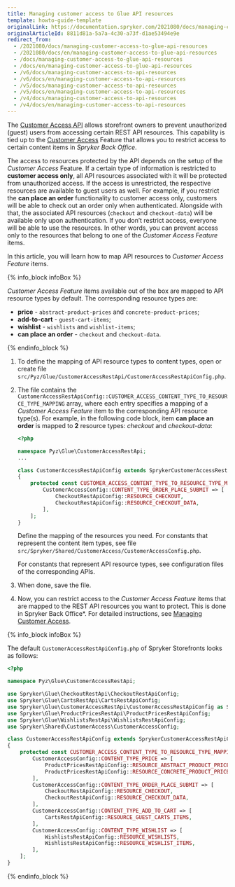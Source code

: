 ```yaml
---
title: Managing customer access to Glue API resources
template: howto-guide-template
originalLink: https://documentation.spryker.com/2021080/docs/managing-customer-access-to-glue-api-resources
originalArticleId: 8811d81a-5a7a-4c30-a73f-d1ae53494e9e
redirect_from:
  - /2021080/docs/managing-customer-access-to-glue-api-resources
  - /2021080/docs/en/managing-customer-access-to-glue-api-resources
  - /docs/managing-customer-access-to-glue-api-resources
  - /docs/en/managing-customer-access-to-glue-api-resources
  - /v6/docs/managing-customer-access-to-api-resources
  - /v6/docs/en/managing-customer-access-to-api-resources
  - /v5/docs/managing-customer-access-to-api-resources
  - /v5/docs/en/managing-customer-access-to-api-resources
  - /v4/docs/managing-customer-access-to-api-resources
  - /v4/docs/en/managing-customer-access-to-api-resources
---
```


The [Customer Access API](/docs/scos/dev/glue-api-guides/{{site.version}}/retrieving-protected-resources.html) allows storefront owners to prevent unauthorized (guest) users from accessing certain REST API resources. This capability is tied up to the [Customer Access](/docs/scos/user/back-office-user-guides/{{site.version}}/customer/customer-customer-access-customer-groups/managing-customer-access.html) Feature that allows you to restrict access to certain content items in *Spryker Back Office*.

The access to resources protected by the API depends on the setup of the *Customer Access* Feature. If a certain type of information is restricted to **customer access only**, all API resources associated with it will be protected from unauthorized access. If the access is unrestricted, the respective resources are available to guest users as well. For example, if you restrict the **can place an order** functionality to customer access only, customers will be able to check out an order only when authenticated. Alongside with that, the associated API resources (`checkout` and `checkout-data`) will be available only upon authentication. If you don’t restrict access, everyone will be able to use the resources. In other words, you can prevent access only to the resources that belong to one of the *Customer Access Feature* items.

In this article, you will learn how to map API resources to *Customer Access Feature* items.

{% info_block infoBox %}

*Customer Access Feature* items available out of the box are mapped to API resource types by default. The corresponding resource types are:
* **price** - `abstract-product-prices` and `concrete-product-prices`;
* **add-to-cart** - `guest-cart-items`;
* **wishlist** - `wishlists` and `wishlist-items`;
* **can place an order** - `checkout` and `checkout-data`.

{% endinfo_block %}

1. To define the mapping of API resource types to content types, open or create file `src/Pyz/Glue/CustomerAccessRestApi/CustomerAccessRestApiConfig.php`.

2. The file contains the `CustomerAccessRestApiConfig::CUSTOMER_ACCESS_CONTENT_TYPE_TO_RESOURCE_TYPE_MAPPING` array, where each entry specifies a mapping of a *Customer Access Feature* item to the corresponding API resource type(s).
For example, in the following code block, item **can place an order** is mapped to **2** resource types: *checkout* and *checkout-data*:

   ```php
   <?php

   namespace Pyz\Glue\CustomerAccessRestApi;
   ...

   class CustomerAccessRestApiConfig extends SprykerCustomerAccessRestApiConfig
   {
       protected const CUSTOMER_ACCESS_CONTENT_TYPE_TO_RESOURCE_TYPE_MAPPING = [
           CustomerAccessConfig::CONTENT_TYPE_ORDER_PLACE_SUBMIT => [
               CheckoutRestApiConfig::RESOURCE_CHECKOUT,
               CheckoutRestApiConfig::RESOURCE_CHECKOUT_DATA,
           ],
       ];
   }
   ```

   Define the mapping of the resources you need.
   For constants that represent the content item types, see file `src/Spryker/Shared/CustomerAccess/CustomerAccessConfig.php`.

   For constants that represent API resource types, see configuration files of the corresponding APIs.

3. When done, save the file.

4. Now, you can restrict access to the *Customer Access Feature* items that are mapped to the REST API resources you want to protect. This is done in Spryker Back Office*. For detailed instructions, see [Managing Customer Access](/docs/scos/user/back-office-user-guides/{{site.version}}/customer/customer-customer-access-customer-groups/managing-customer-access.html).

{% info_block infoBox %}

The default `CustomerAccessRestApiConfig.php` of Spryker Storefronts looks as follows:

```php
<?php

namespace Pyz\Glue\CustomerAccessRestApi;

use Spryker\Glue\CheckoutRestApi\CheckoutRestApiConfig;
use Spryker\Glue\CartsRestApi\CartsRestApiConfig;
use Spryker\Glue\CustomerAccessRestApi\CustomerAccessRestApiConfig as SprykerCustomerAccessRestApiConfig;
use Spryker\Glue\ProductPricesRestApi\ProductPricesRestApiConfig;
use Spryker\Glue\WishlistsRestApi\WishlistsRestApiConfig;
use Spryker\Shared\CustomerAccess\CustomerAccessConfig;

class CustomerAccessRestApiConfig extends SprykerCustomerAccessRestApiConfig
{
    protected const CUSTOMER_ACCESS_CONTENT_TYPE_TO_RESOURCE_TYPE_MAPPING = [
        CustomerAccessConfig::CONTENT_TYPE_PRICE => [
            ProductPricesRestApiConfig::RESOURCE_ABSTRACT_PRODUCT_PRICES,
            ProductPricesRestApiConfig::RESOURCE_CONCRETE_PRODUCT_PRICES,
        ],
        CustomerAccessConfig::CONTENT_TYPE_ORDER_PLACE_SUBMIT => [
            CheckoutRestApiConfig::RESOURCE_CHECKOUT,
            CheckoutRestApiConfig::RESOURCE_CHECKOUT_DATA,
        ],
        CustomerAccessConfig::CONTENT_TYPE_ADD_TO_CART => [
            CartsRestApiConfig::RESOURCE_GUEST_CARTS_ITEMS,
        ],
        CustomerAccessConfig::CONTENT_TYPE_WISHLIST => [
            WishlistsRestApiConfig::RESOURCE_WISHLISTS,
            WishlistsRestApiConfig::RESOURCE_WISHLIST_ITEMS,
        ],
    ];
}
```

{% endinfo_block %}
